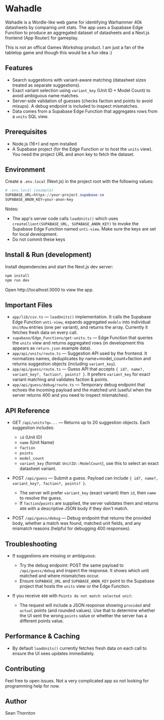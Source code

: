 # Wahadle

Wahadle is a Wordle-like web game for identifying Warhammer 40k datasheets by comparing unit stats. The app uses a Supabase Edge Function to produce an aggregated dataset of datasheets and a Next.js frontend (App Router) for gameplay.

This is not an offical Games Workshop product. I am just a fan of the tabletop game and though this would be a fun idea :)



## Features

- Search suggestions with variant-aware matching (datasheet sizes treated as separate suggestions).
- Exact variant selection using `variant_key` (Unit ID + Model Count) to avoid ambiguous name matches.
- Server-side validation of guesses (checks faction and points to avoid mixups). A debug endpoint is included to inspect mismatches.
- Data comes from a Supabase Edge Function that aggregates rows from a `units` SQL view.

## Prerequisites

- Node.js (16+) and npm installed
- A Supabase project (for the Edge Function or to host the `units` view). You need the project URL and anon key to fetch the dataset.

## Environment

Create a `.env.local` (Next.js) in the project root with the following values:

```powershell
# .env.local (example)
SUPABASE_URL=https://your-project.supabase.co
SUPABASE_ANON_KEY=your-anon-key
```

Notes:
- The app's server code calls `loadUnits()` which uses `createClient(SUPABASE_URL, SUPABASE_ANON_KEY)` to invoke the Supabase Edge Function named `unti-view`. Make sure the keys are set for local development.
- Do not commit these keys

## Install & Run (development)

Install dependencies and start the Next.js dev server:

```powershell
npm install
npm run dev
```

Open http://localhost:3000 to view the app.


## Important Files

- `app/lib/csv.ts` — `loadUnits()` implementation. It calls the Supabase Edge Function `unti-view`, expands aggregated `models` into individual `UnitRow` entries (one per variant), and returns the array. Currently it fetches fresh data on every call.
- `supabase/Edge_Functions/get-units.ts` — Edge Function that queries the `units` view and returns aggregated rows (in development this appears as `return.json` example data).
- `app/api/units/route.ts` — Suggestion API used by the frontend. It normalizes names, deduplicates by name+model_count+faction and returns suggestion objects (including `variant_key`).
- `app/api/guess/route.ts` — Guess API that accepts `{ id?, name?, variant_key?, faction?, points? }`. It prefers `variant_key` for exact variant matching and validates faction & points.
- `app/api/guess/debug/route.ts` — Temporary debug endpoint that echoes the incoming payload and the matched unit (useful when the server returns 400 and you need to inspect mismatches).

## API Reference

- GET `/api/units?q=...` — Returns up to 20 suggestion objects. Each suggestion includes:
	- `id` (Unit ID)
	- `name` (Unit Name)
	- `faction`
	- `points`
	- `model_count`
	- `variant_key` (format: `UnitID::ModelCount`), use this to select an exact datasheet variant.

- POST `/api/guess` — Submit a guess. Payload can include `{ id?, name?, variant_key?, faction?, points? }`.
	- The server will prefer `variant_key` (exact variant) then `id`, then `name` to resolve the guess.
	- If `faction`/`points` are supplied, the server validates them and returns `400` with a descriptive JSON body if they don't match.

- POST `/api/guess/debug` — Debug endpoint that returns the provided body, whether a match was found, matched unit fields, and any mismatch reasons (helpful for debugging 400 responses).

## Troubleshooting

- If suggestions are missing or ambiguous:
	- Try the debug endpoint: POST the same payload to `/api/guess/debug` and inspect the response. It shows which unit matched and where mismatches occur.
	- Ensure `SUPABASE_URL` and `SUPABASE_ANON_KEY` point to the Supabase project that hosts the `units` view or the Edge Function.

- If you receive `400` with `Points do not match selected unit`:
	- The request will include a JSON response showing `provided` and `actual` points (and rounded values). Use that to determine whether the UI sent the wrong `points` value or whether the server has a different points value.

## Performance & Caching

- By default `loadUnits()` currently fetches fresh data on each call to ensure the UI sees updates immediately. 

## Contributing

Feel free to open issues. Not a very complicated app so not looking for programming help for now. 

## Author

Sean Thornton

